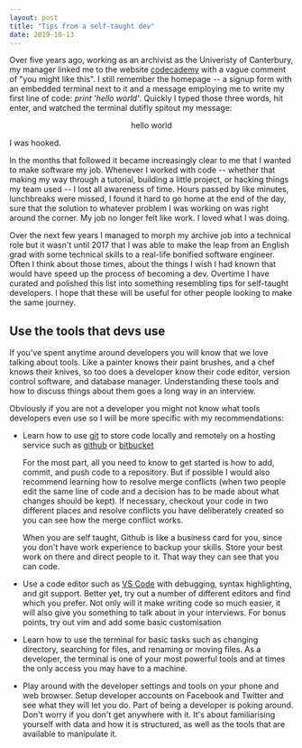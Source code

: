 ```yaml
---
layout: post
title: "Tips from a self-taught dev"
date: 2019-10-13
---
```


Over five years ago, working as an archivist as the Univeristy of Canterbury, my manager linked me to the website <a href="http://codecademy.com">codecademy</a> with a vague comment of "you might like this". I still remember the homepage -- a signup form with an embedded terminal next to it and a message employing me to write my first line of code: <i>print 'hello world'</i>. Quickly I typed those three words, hit enter, and watched the terminal dutifly spitout my message:

<center>hello world</center>

I was hooked.

In the months that followed it became increasingly clear to me that I wanted to make software my job. Whenever I worked with code -- whether that making my way through a tutorial, building a little project, or hacking things my team used -- I lost all awareness of time. Hours passed by like minutes, lunchbreaks were missed, I found it hard to go home at the end of the day, sure that the solution to whatever problem I was working on was right around the corner. My job no longer felt like work. I loved what I was doing.

Over the next few years I managed to morph my archive job into a technical role but it wasn't until 2017 that I was able to make the leap from an English grad with some technical skills to a real-life bonified software engineer. Often I think about those times, about the things I wish I had known that would have speed up the process of becoming a dev. Overtime I have curated and polished this list into something resembling tips for self-taught developers. I hope that these will be useful for other people looking to make the same journey.

<h2>Use the tools that devs use</h2>

If you've spent anytime around developers you will know that we love talking about tools. Like a painter knows their paint brushes, and a chef knows their knives, so too does a developer know their code editor, version control software, and database manager. Understanding these tools and how to discuss things about them goes a long way in an interview.

Obviously if you are not a developer you might not know what tools developers even use so I will be more specific with my recommendations:

<ul>
<li><p>Learn how to use <a href="https://git-scm.com/">git</a> to store code locally and remotely on a hosting service such as <a href='https://github.com/'>github</a> or <a href='https://bitbucket.org/'>bitbucket</a></p>
<p>For the most part, all you need to know to get started is how to add, commit, and push code to a repository. But if possible I would also recommend learning how to resolve merge conflicts (when two people edit the same line of code and a decision has to be made about what changes should be kept). If necessary, checkout your code in two different places and resolve conflicts you have deliberately created so you can see how the merge conflict works.</p>
<p>When you are self taught, Github is like a business card for you, since you don't have work experience to backup your skills. Store your best work on there and direct people to it. That way they can see that you can code.</p>
</li>
<li>
<p>Use a code editor such as <a href="https://code.visualstudio.com/">VS Code</a> with debugging, syntax highlighting, and git support. Better yet, try out a number of different editors and find which you prefer. Not only will it make writing code so much easier, it will also give you something to talk about in your interviews. For bonus points, try out vim and add some basic customisation
</p>
</li>
<li>
<p>Learn how to use the terminal for basic tasks such as changing directory, searching for files, and renaming or moving files. As a developer, the terminal is one of your most powerful tools and at times the only access you may have to a machine.
</p>
</li>
<li>
<p>
Play around with the developer settings and tools on your phone and web browser. Setup developer accounts on Facebook and Twitter and see what they will let you do. Part of being a developer is poking around. Don't worry if you don't get anywhere with it. It's about familiarising yourself with data and how it is structured, as well as the tools that are available to manipulate it.
</p>
</li>
</ul>



